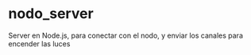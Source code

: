 # nodo_server
Server en Node.js, para conectar con el nodo, y enviar los canales para encender las luces
